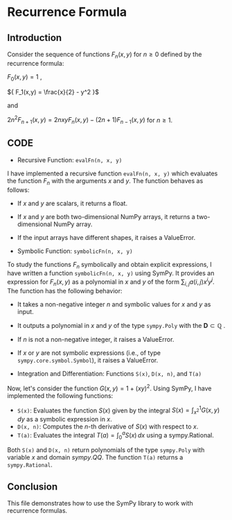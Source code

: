# Recurrence Formula

## Introduction

Consider the sequence of functions ${F_n(x,y)}$ for ${n \geq 0}$ defined by the recurrence formula:

${ F_0(x,y) = 1}$ ,

${ F_1(x,y) = \frac{x}{2} - y^2 }$

and

${ 2n^2F_{n+1}(x,y) = 2nxyF_n(x,y) - (2n+1)F_{n-1}(x,y)}$ for ${n \geq 1}$.

## CODE

- Recursive Function: `evalFn(n, x, y)`

I have implemented a recursive function `evalFn(n, x, y)` which evaluates the function ${F_n}$ with the arguments $x$ and $y$. The function behaves as follows:
- If $x$ and $y$ are scalars, it returns a float.
- If $x$ and $y$ are both two-dimensional NumPy arrays, it returns a two-dimensional NumPy array.
- If the input arrays have different shapes, it raises a ValueError.

- Symbolic Function: `symbolicFn(n, x, y)`

To study the functions $F_n$ symbolically and obtain explicit expressions, I have written a function `symbolicFn(n, x, y)` using SymPy. It provides an expression for $F_n(x,y)$ as a polynomial in $x$ and $y$ of the form ${ \sum_{i,j} a(i,j)x^iy^j }$. The function has the following behavior:
- It takes a non-negative integer $n$ and symbolic values for $x$ and $y$ as input.
- It outputs a polynomial in $x$ and $y$ of the type `sympy.Poly` with the ${ \mathbf{D}  \subset \mathbb{Q} }$ .
- If $n$ is not a non-negative integer, it raises a ValueError.
- If $x$ or $y$ are not symbolic expressions (i.e., of type `sympy.core.symbol.Symbol`), it raises a ValueError.

- Integration and Differentiation: Functions `S(x)`, `D(x, n)`, and `T(a)`

Now, let's consider the function ${ G(x, y) = 1 + (xy)^2 }$. Using SymPy, I have implemented the following functions:
- `S(x)`: Evaluates the function ${ S(x) }$ given by the integral ${ S(x) = \int_{x^2}^{1} G(x, y) \, dy }$ as a symbolic expression in $x$.
- `D(x, n)`: Computes the $n$-th derivative of $S(x)$ with respect to $x$.
- `T(a)`: Evaluates the integral ${ T(a) = \int_{0}^{a} S(x) \, dx }$ using a sympy.Rational.

Both `S(x)` and `D(x, n)` return polynomials of the type `sympy.Poly` with variable $x$ and domain $sympy.QQ$. The function `T(a)` returns a `sympy.Rational`.

## Conclusion

This file demonstrates how to use the SymPy library to work with recurrence formulas.


